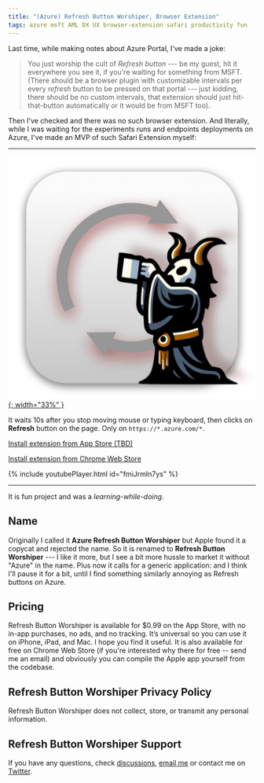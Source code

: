 ```yaml
---
title: "(Azure) Refresh Button Worshiper, Browser Extension"
tags: azure msft AML DX UX browser-extension safari productivity fun
---
```


Last time, while making notes about Azure Portal, I've made a joke:

> You just worship the cult of _Refresh button_ --- be my guest, hit it everywhere you see it, if you're waiting for something from MSFT.
> (There should be a browser plugin with customizable intervals per every _refresh_ button to be pressed on that portal --- just kidding,
> there should be no custom intervals, that extension should just hit-that-button automatically or it would be from MSFT too).

Then I've checked and there was no such browser extension. And literally, while I was waiting for the experiments runs and endpoints
deployments on Azure, I've made an MVP of such Safari Extension myself:

<hr>

[![Azure Refresh Button Worshiper Icon](/img/azure-refresh-button-worshiper.png){: width="33%" }](https://aleksandr.vin/a-link-to-app-store)

It waits 10s after you stop moving mouse or typing keyboard, then clicks on **Refresh** button on the page. Only on `https://*.azure.com/*`.

[Install extension from App Store (TBD)](https://aleksandr.vin/a-link-to-app-store)

[Install extension from Chrome Web Store](https://chromewebstore.google.com/detail/refresh-button-worshiper/ffifkamlageigkonfgjdildmdkpmjhde)

{% include youtubePlayer.html id="fmiJrmIn7ys" %}

<hr>

It is fun project and was a *learning-while-doing*.

## Name

Originally I called it **Azure Refresh Button Worshiper** but Apple found it a copycat and rejected the name. So it is renamed to
**Refresh Button Worshiper** --- I like it more, but I see a bit more hussle to market it without "Azure" in the name. Plus now it calls
for a generic application: and I think I'll pause it for a bit, until I find something similarly annoying as Refresh buttons on Azure.

## Pricing

Refresh Button Worshiper is available for $0.99 on the App Store, with no
in-app purchases, no ads, and no tracking. It’s universal so you can use it on
iPhone, iPad, and Mac. I hope you find it useful. It is also available for free
on Chrome Web Store (if you're interested why there for free -- send me an email)
and obviously you can compile the Apple app yourself from the codebase.

## Refresh Button Worshiper Privacy Policy

Refresh Button Worshiper does not collect, store, or transmit any personal information.

## Refresh Button Worshiper Support

If you have any questions, check [discussions](https://github.com/aleksandr-vin/azure-refresh-button-worshiper/discussions), [email me](mailto:zulu@aleksandr.vin?subject=Azure%20Refresh%20Button%20Worshiper%20Support) or contact me on [Twitter](http://twitter.com/aleksandrvin).
